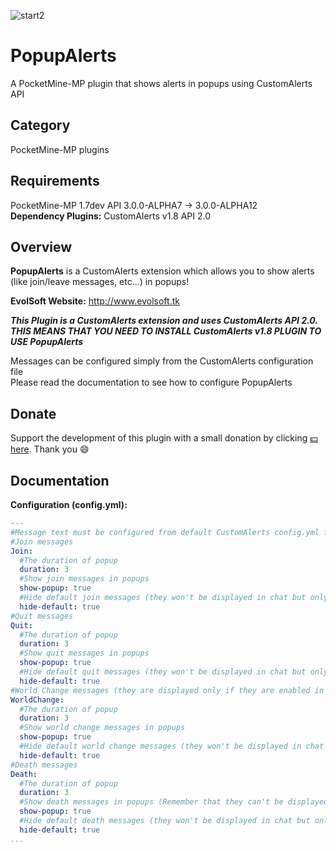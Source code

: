![start2](https://cloud.githubusercontent.com/assets/10303538/6315586/9463fa5c-ba06-11e4-8f30-ce7d8219c27d.png)

# PopupAlerts

A PocketMine-MP plugin that shows alerts in popups using CustomAlerts API

## Category

PocketMine-MP plugins

## Requirements

PocketMine-MP 1.7dev API 3.0.0-ALPHA7 -> 3.0.0-ALPHA12<br>
**Dependency Plugins:** CustomAlerts v1.8 API 2.0

## Overview

**PopupAlerts** is a CustomAlerts extension which allows you to show alerts (like join/leave messages, etc...) in popups!

**EvolSoft Website:** http://www.evolsoft.tk

***This Plugin is a CustomAlerts extension and uses CustomAlerts API 2.0. THIS MEANS THAT YOU NEED TO INSTALL CustomAlerts v1.8 PLUGIN TO USE PopupAlerts***

Messages can be configured simply from the CustomAlerts configuration file<br>
Please read the documentation to see how to configure PopupAlerts

## Donate

Support the development of this plugin with a small donation by clicking [:dollar: here](https://www.paypal.com/cgi-bin/webscr?cmd=_donations&business=flavius.c.1999@gmail.com&lc=US&item_name=www.evolsoft.tk&no_note=0&cn=&curency_code=EUR&bn=PP-DonationsBF:btn_donateCC_LG.gif:NonHosted). Thank you :smile:

## Documentation 

**Configuration (config.yml):**

```yaml
---
#Message text must be configured from default CustomAlerts config.yml file
#Join messages
Join:
  #The duration of popup
  duration: 3
  #Show join messages in popups
  show-popup: true
  #Hide default join messages (they won't be displayed in chat but only on popups)
  hide-default: true
#Quit messages
Quit:
  #The duration of popup
  duration: 3
  #Show quit messages in popups
  show-popup: true
  #Hide default quit messages (they won't be displayed in chat but only on popups)
  hide-default: true
#World Change messages (they are displayed only if they are enabled in CustomAlerts configuration)
WorldChange:
  #The duration of popup
  duration: 3
  #Show world change messages in popups
  show-popup: true
  #Hide default world change messages (they won't be displayed in chat but only on popups)
  hide-default: true
#Death messages
Death:
  #The duration of popup
  duration: 3
  #Show death messages in popups (Remember that they can't be displayed from the victim)
  show-popup: true
  #Hide default death messages (they won't be displayed in chat but only on popups)
  hide-default: true
...
```
